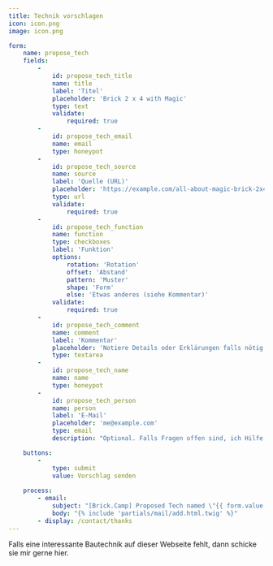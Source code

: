 ```yaml
---
title: Technik vorschlagen
icon: icon.png
image: icon.png

form:
    name: propose_tech
    fields:
        -
            id: propose_tech_title
            name: title
            label: 'Titel'
            placeholder: 'Brick 2 x 4 with Magic'
            type: text
            validate:
                required: true
        -
            id: propose_tech_email
            name: email
            type: honeypot
        -
            id: propose_tech_source
            name: source
            label: 'Quelle (URL)'
            placeholder: 'https://example.com/all-about-magic-brick-2x4'
            type: url
            validate:
                required: true
        -
            id: propose_tech_function
            name: function
            type: checkboxes
            label: 'Funktion'
            options:
                rotation: 'Rotation'
                offset: 'Abstand'
                pattern: 'Muster'
                shape: 'Form'
                else: 'Etwas anderes (siehe Kommentar)'
            validate:
                required: true
        -
            id: propose_tech_comment
            name: comment
            label: 'Kommentar'
            placeholder: 'Notiere Details oder Erklärungen falls nötig.'
            type: textarea
        -
            id: propose_tech_name
            name: name
            type: honeypot
        -
            id: propose_tech_person
            name: person
            label: 'E-Mail'
            placeholder: 'me@example.com'
            type: email
            description: "Optional. Falls Fragen offen sind, ich Hilfe brauche ... und zum Danke sagen."

    buttons:
        -
            type: submit
            value: Vorschlag senden
        
    process:
        - email:
            subject: "[Brick.Camp] Proposed Tech named \"{{ form.value.title|e }}\""
            body: "{% include 'partials/mail/add.html.twig' %}"
        - display: /contact/thanks
---
```


Falls eine interessante Bautechnik auf dieser Webseite fehlt, dann schicke sie mir gerne hier.